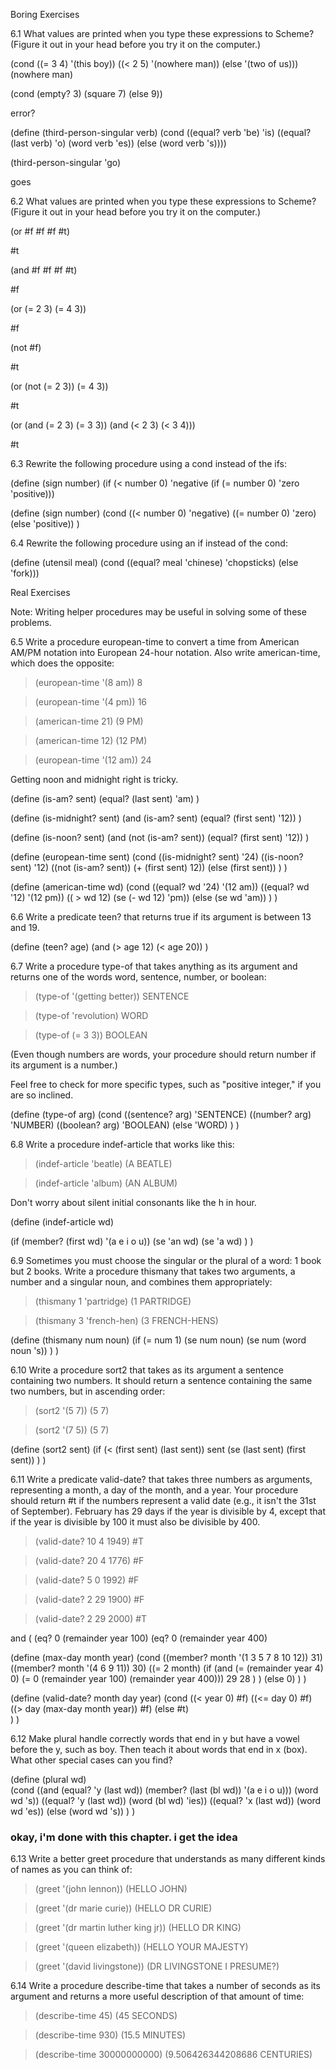 Boring Exercises

6.1  What values are printed when you type these expressions to Scheme? (Figure it out in your head before you try it on the computer.)

(cond ((= 3 4) '(this boy))
      ((< 2 5) '(nowhere man))
      (else '(two of us)))
(nowhere man)

(cond (empty? 3)
      (square 7)
      (else 9))

error?

(define (third-person-singular verb)
  (cond ((equal? verb 'be) 'is)
        ((equal? (last verb) 'o) (word verb 'es))
        (else (word verb 's))))

(third-person-singular 'go)

goes

6.2  What values are printed when you type these expressions to Scheme? (Figure it out in your head before you try it on the computer.)

(or #f #f #f #t)

#t

(and #f #f #f #t)

#f

(or (= 2 3) (= 4 3))

#f

(not #f)

#t

(or (not (= 2 3)) (= 4 3))

#t

(or (and (= 2 3) (= 3 3)) (and (< 2 3) (< 3 4)))

#t

6.3  Rewrite the following procedure using a cond instead of the ifs:

(define (sign number)
  (if (< number 0)
      'negative
      (if (= number 0)
	  'zero
	  'positive)))


(define (sign number)
  (cond 
   ((< number 0) 'negative)
   ((= number 0) 'zero)
   (else 'positive))
)


6.4  Rewrite the following procedure using an if instead of the cond:

(define (utensil meal)
  (cond ((equal? meal 'chinese) 'chopsticks)
	(else 'fork)))

Real Exercises

Note: Writing helper procedures may be useful in solving some of these problems.

6.5  Write a procedure european-time to convert a time from American AM/PM notation into European 24-hour notation. Also write american-time, which does the opposite:

> (european-time '(8 am))
8

> (european-time '(4 pm))
16

> (american-time 21)
(9 PM)

> (american-time 12)
(12 PM)

> (european-time '(12 am))
24

Getting noon and midnight right is tricky.

(define (is-am? sent)
  (equal? (last sent) 'am)
)

(define (is-midnight? sent)
  (and (is-am? sent) (equal? (first sent) '12))
)

(define (is-noon? sent)
  (and (not (is-am? sent)) (equal? (first sent) '12))
)

(define (european-time sent)
(cond 
  ((is-midnight? sent) '24)
  ((is-noon? sent) '12)
  ((not (is-am? sent)) (+ (first sent) 12))
  (else (first sent))
)
)

(define (american-time wd)
(cond 
  ((equal? wd '24) '(12 am))
  ((equal? wd '12) '(12 pm))
  (( > wd 12) (se (- wd 12) 'pm))
  (else (se wd 'am))
)
)

6.6  Write a predicate teen? that returns true if its argument is between 13 and 19.

(define (teen? age)
(and (> age 12) (< age 20))
)

6.7  Write a procedure type-of that takes anything as its argument and returns one of the words word, sentence, number, or boolean:

> (type-of '(getting better))
SENTENCE

> (type-of 'revolution)
WORD

> (type-of (= 3 3))
BOOLEAN

(Even though numbers are words, your procedure should return number if its argument is a number.)

Feel free to check for more specific types, such as "positive integer," if you are so inclined.

(define (type-of arg)
(cond 
  ((sentence? arg) 'SENTENCE)
  ((number? arg) 'NUMBER)
  ((boolean? arg) 'BOOLEAN)
  (else 'WORD)
)
)

6.8  Write a procedure indef-article that works like this:

> (indef-article 'beatle)
(A BEATLE)

> (indef-article 'album)
(AN ALBUM)

Don't worry about silent initial consonants like the h in hour.

(define (indef-article wd)

(if (member? (first wd) '(a e i o u))
    (se 'an wd)
    (se 'a wd)
)
)


6.9  Sometimes you must choose the singular or the plural of a word: 1 book but 2 books. Write a procedure thismany that takes two arguments, a number and a singular noun, and combines them appropriately:

> (thismany 1 'partridge)
(1 PARTRIDGE)

> (thismany 3 'french-hen)
(3 FRENCH-HENS)

(define (thismany num noun)
  (if (= num 1)
    (se num noun)
    (se num (word noun 's))
  )
)

6.10  Write a procedure sort2 that takes as its argument a sentence containing two numbers. It should return a sentence containing the same two numbers, but in ascending order:

> (sort2 '(5 7))
(5 7)

> (sort2 '(7 5))
(5 7)

(define (sort2 sent)
  (if (< (first sent) (last sent))
    sent
    (se (last sent) (first sent))
  )
)

6.11  Write a predicate valid-date? that takes three numbers as arguments, representing a month, a day of the month, and a year. Your procedure should return #t if the numbers represent a valid date (e.g., it isn't the 31st of September). February has 29 days if the year is divisible by 4, except that if the year is divisible by 100 it must also be divisible by 400.

> (valid-date? 10 4 1949)
#T

> (valid-date? 20 4 1776)
#F

> (valid-date? 5 0 1992)
#F

> (valid-date? 2 29 1900)
#F

> (valid-date? 2 29 2000)
#T


and ( (eq? 0 (remainder year 100) (eq? 0 (remainder year 400)

(define (max-day month year)
  (cond 
    ((member? month '(1 3 5 7 8 10 12)) 31)
    ((member? month '(4 6 9 11)) 30)
    ((= 2 month)
      (if (and (= (remainder year 4) 0) (= 0 (remainder year 100) (remainder year 400)))
        29
        28
      )
    )
    (else 0)
  )
)

(define (valid-date? month day year)
  (cond
    ((< year 0) #f)
    ((<= day 0) #f)
    ((> day (max-day month year)) #f)
    (else #t)    
  )
)

6.12  Make plural handle correctly words that end in y but have a vowel before the y, such as boy. Then teach it about words that end in x (box). What other special cases can you find?

(define (plural wd)  
  (cond
    ((and (equal? 'y (last wd)) (member? (last (bl wd)) '(a e i o u))) (word wd 's))
    ((equal? 'y (last wd)) (word (bl wd) 'ies))
    ((equal? 'x (last wd)) (word wd 'es))
    (else (word wd 's))
  )
)


### okay, i'm done with this chapter. i get the idea

6.13  Write a better greet procedure that understands as many different kinds of names as you can think of:

> (greet '(john lennon))
(HELLO JOHN)

> (greet '(dr marie curie))
(HELLO DR CURIE)

> (greet '(dr martin luther king jr))
(HELLO DR KING)

> (greet '(queen elizabeth))
(HELLO YOUR MAJESTY)

> (greet '(david livingstone))
(DR LIVINGSTONE I PRESUME?)

6.14  Write a procedure describe-time that takes a number of seconds as its argument and returns a more useful description of that amount of time:

> (describe-time 45)
(45 SECONDS)

> (describe-time 930)
(15.5 MINUTES)

> (describe-time 30000000000)
(9.506426344208686 CENTURIES)
